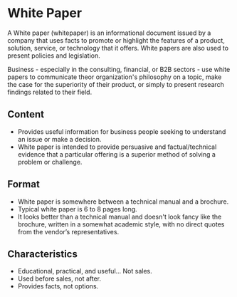 # White Paper
A White paper (whitepaper) is an informational document issued by a company that uses facts to promote or highlight the features of a product, solution, service, or technology that it offers. White papers are also used to present policies and legislation.

Business - especially in the consulting, financial, or B2B sectors - use white papers to communicate theor organization's philosophy on a topic, make the case for the superiority of their product, or simply to present research findings related to their field.

## Content

- Provides useful information for business people seeking to understand an issue or make a decision. 
- White paper is intended to provide persuasive and factual/technical evidence that a particular offering is a superior method of solving a problem or challenge.

## Format
- White paper is somewhere between a technical manual and a brochure.
- Typical white paper is 6 to 8 pages long. 
- It looks better than a technical manual and doesn't look fancy like the brochure, written in a somewhat academic style, with no direct quotes from the vendor’s representatives.


## Characteristics

- Educational, practical, and useful... Not sales.
- Used before sales, not after.
- Provides facts, not options.
